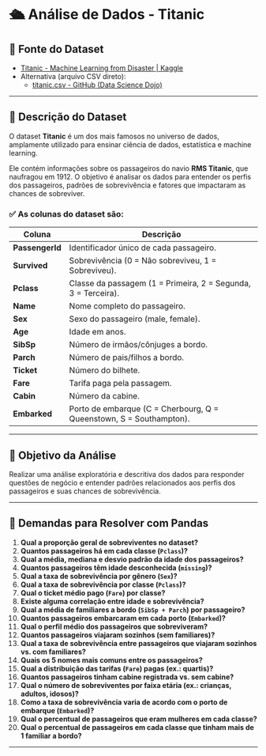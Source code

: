 # 🛳️ Análise de Dados - Titanic

## 🔗 Fonte do Dataset

- [Titanic - Machine Learning from Disaster | Kaggle](https://www.kaggle.com/c/titanic/data)  
- Alternativa (arquivo CSV direto):  
  - [titanic.csv - GitHub (Data Science Dojo)](https://raw.githubusercontent.com/datasciencedojo/datasets/master/titanic.csv)

---

## 📄 Descrição do Dataset

O dataset **Titanic** é um dos mais famosos no universo de dados, amplamente utilizado para ensinar ciência de dados, estatística e machine learning.

Ele contém informações sobre os passageiros do navio **RMS Titanic**, que naufragou em 1912. O objetivo é analisar os dados para entender os perfis dos passageiros, padrões de sobrevivência e fatores que impactaram as chances de sobreviver.

### ✅ As colunas do dataset são:

| Coluna        | Descrição                                                               |
|----------------|------------------------------------------------------------------------|
| **PassengerId** | Identificador único de cada passageiro.                              |
| **Survived**    | Sobrevivência (0 = Não sobreviveu, 1 = Sobreviveu).                  |
| **Pclass**      | Classe da passagem (1 = Primeira, 2 = Segunda, 3 = Terceira).        |
| **Name**        | Nome completo do passageiro.                                         |
| **Sex**         | Sexo do passageiro (male, female).                                  |
| **Age**         | Idade em anos.                                                       |
| **SibSp**       | Número de irmãos/cônjuges a bordo.                                  |
| **Parch**       | Número de pais/filhos a bordo.                                      |
| **Ticket**      | Número do bilhete.                                                   |
| **Fare**        | Tarifa paga pela passagem.                                           |
| **Cabin**       | Número da cabine.                                                    |
| **Embarked**    | Porto de embarque (C = Cherbourg, Q = Queenstown, S = Southampton). |

---

## 🎯 Objetivo da Análise

Realizar uma análise exploratória e descritiva dos dados para responder questões de negócio e entender padrões relacionados aos perfis dos passageiros e suas chances de sobrevivência.

---

## 📌 Demandas para Resolver com Pandas

1. **Qual a proporção geral de sobreviventes no dataset?**  
2. **Quantos passageiros há em cada classe (`Pclass`)?**  
3. **Qual a média, mediana e desvio padrão da idade dos passageiros?**  
4. **Quantos passageiros têm idade desconhecida (`missing`)?**  
5. **Qual a taxa de sobrevivência por gênero (`Sex`)?**  
6. **Qual a taxa de sobrevivência por classe (`Pclass`)?**  
7. **Qual o ticket médio pago (`Fare`) por classe?**  
8. **Existe alguma correlação entre idade e sobrevivência?**  
9. **Qual a média de familiares a bordo (`SibSp + Parch`) por passageiro?**  
10. **Quantos passageiros embarcaram em cada porto (`Embarked`)?**  
11. **Qual o perfil médio dos passageiros que sobreviveram?**  
12. **Quantos passageiros viajaram sozinhos (sem familiares)?**  
13. **Qual a taxa de sobrevivência entre passageiros que viajaram sozinhos vs. com familiares?**  
14. **Quais os 5 nomes mais comuns entre os passageiros?**  
15. **Qual a distribuição das tarifas (`Fare`) pagas (ex.: quartis)?**  
16. **Quantos passageiros tinham cabine registrada vs. sem cabine?**  
17. **Qual o número de sobreviventes por faixa etária (ex.: crianças, adultos, idosos)?**  
18. **Como a taxa de sobrevivência varia de acordo com o porto de embarque (`Embarked`)?**  
19. **Qual o percentual de passageiros que eram mulheres em cada classe?**  
20. **Qual o percentual de passageiros em cada classe que tinham mais de 1 familiar a bordo?**  

---
